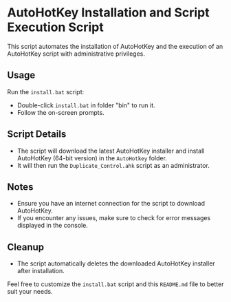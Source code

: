 # AutoHotKey Installation and Script Execution Script

This script automates the installation of AutoHotKey and the execution of an AutoHotKey script with administrative privileges.

## Usage

Run the `install.bat` script:

   - Double-click `install.bat` in folder "bin" to run it.
   - Follow the on-screen prompts.

## Script Details

- The script will download the latest AutoHotKey installer and install AutoHotKey (64-bit version) in the `AutoHotkey` folder.
- It will then run the `Duplicate_Control.ahk` script as an administrator.

## Notes

- Ensure you have an internet connection for the script to download AutoHotKey.
- If you encounter any issues, make sure to check for error messages displayed in the console.

## Cleanup

- The script automatically deletes the downloaded AutoHotKey installer after installation.

Feel free to customize the `install.bat` script and this `README.md` file to better suit your needs.